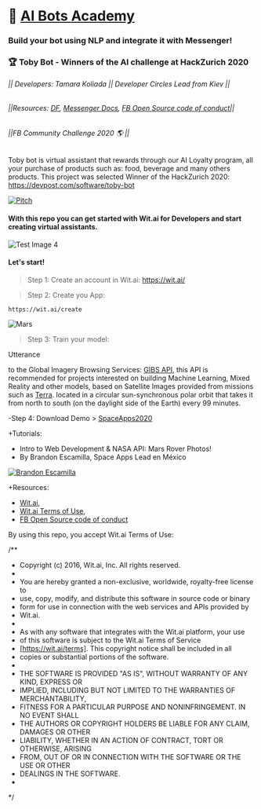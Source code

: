 # 🤖 [AI Bots Academy](#)  
### Build your bot using NLP and integrate it with Messenger!
### 🏆 Toby Bot - Winners of the AI challenge at HackZurich 2020 
###### || Developers: Tamara Koliada || Developer Circles Lead from Kiev ||
###### ||Resources: [DF](#), [Messenger Docs](https://wit.ai/terms#3), [FB Open Source code of conduct](https://engineering.fb.com/codeofconduct/)||
###### ||FB Community Challenge 2020 🌎 || 

Toby bot is virtual assistant that rewards through our AI Loyalty program, all your purchase of products such as: food, beverage and many others products. This project was selected Winner of the HackZurich 2020: https://devpost.com/software/toby-bot

[![Pitch](https://img.youtube.com/vi/45elKi5Vn0k/0.jpg)](https://youtu.be/45elKi5Vn0k)

#### With this repo you can get started with Wit.ai for Developers and start creating virtual assistants. 

![Test Image 4](https://github.com/leoaiassistant/NASA_GIBS/blob/master/IMG/model.png)

#### Let's start!

> Step 1: Create an account in Wit.ai: https://wit.ai/

> Step 2: Create you App:

```
https://wit.ai/create
```

![Mars](https://github.com/leoaiassistant/NASA_APIs/blob/master/IMG/MARS.jpg) 

> Step 3: Train your model:

Utterance



 to the Global Imagery Browsing Services: [GIBS API](https://earthdata.nasa.gov/eosdis/science-system-description/eosdis-components/gibs), this API is recommended for projects interested on building Machine Learning, Mixed Reality and other models, based on Satellite Images provided from missions such as [Terra](https://www.nasa.gov/mission_pages/terra/spacecraft/index.html). located in a circular sun-synchronous polar orbit that takes it from north to south (on the daylight side of the Earth) every 99 minutes.

-Step 4: Download Demo > [SpaceApps2020](https://github.com/leoaiassistant/NASA_APIs_SpaceApps2020/)


+Tutorials:
- Intro to Web Development & NASA API: Mars Rover Photos!
- By Brandon Escamilla, Space Apps Lead en México

[![Brandon Escamilla](https://img.youtube.com/vi/KcyGr_onNiM/1.jpg)](https://youtu.be/KcyGr_onNiM)

+Resources:

- [Wit.ai](https://wit.ai/),
- [Wit.ai Terms of Use](https://wit.ai/terms#3),
- [FB Open Source code of conduct](https://engineering.fb.com/codeofconduct/)

By using this repo, you accept Wit.ai Terms of Use:

/**
* Copyright (c) 2016, Wit.ai, Inc. All rights reserved.
*
* You are hereby granted a non-exclusive, worldwide, royalty-free license to
* use, copy, modify, and distribute this software in source code or binary
* form for use in connection with the web services and APIs provided by
* Wit.ai.
*
* As with any software that integrates with the Wit.ai platform, your use
* of this software is subject to the Wit.ai Terms of Service
* [https://wit.ai/terms]. This copyright notice shall be included in all
* copies or substantial portions of the software.
*
* THE SOFTWARE IS PROVIDED "AS IS", WITHOUT WARRANTY OF ANY KIND, EXPRESS OR
* IMPLIED, INCLUDING BUT NOT LIMITED TO THE WARRANTIES OF MERCHANTABILITY,
* FITNESS FOR A PARTICULAR PURPOSE AND NONINFRINGEMENT. IN NO EVENT SHALL
* THE AUTHORS OR COPYRIGHT HOLDERS BE LIABLE FOR ANY CLAIM, DAMAGES OR OTHER
* LIABILITY, WHETHER IN AN ACTION OF CONTRACT, TORT OR OTHERWISE, ARISING
* FROM, OUT OF OR IN CONNECTION WITH THE SOFTWARE OR THE USE OR OTHER
* DEALINGS IN THE SOFTWARE.
*
*/
